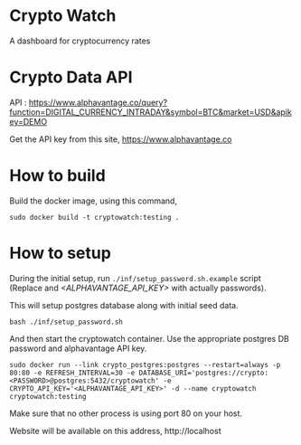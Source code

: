 # Crypto Watch

A dashboard for cryptocurrency rates


Crypto Data API
===============
API : https://www.alphavantage.co/query?function=DIGITAL_CURRENCY_INTRADAY&symbol=BTC&market=USD&apikey=DEMO

Get the API key from this site, https://www.alphavantage.co


How to build
============
Build the docker image, using this command,
```
sudo docker build -t cryptowatch:testing .
```

How to setup
============
During the initial setup, run `./inf/setup_password.sh.example` script (Replace *<PASSWORD>* and *<ALPHAVANTAGE_API_KEY>* with actually passwords).

This will setup postgres database along with initial seed data.
```
bash ./inf/setup_password.sh
```

And then start the cryptowatch container. Use the appropriate postgres DB password and alphavantage API key.
```
sudo docker run --link crypto_postgres:postgres --restart=always -p 80:80 -e REFRESH_INTERVAL=30 -e DATABASE_URI='postgres://crypto:<PASSWORD>@postgres:5432/cryptowatch' -e CRYPTO_API_KEY='<ALPHAVANTAGE_API_KEY>' -d --name cryptowatch cryptowatch:testing
```

Make sure that no other process is using port 80 on your host.

Website will be available on this address, http://localhost
